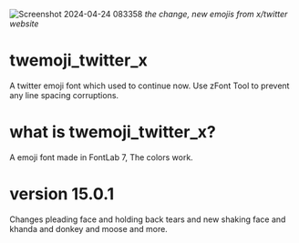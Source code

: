 ![Screenshot 2024-04-24 083358](https://github.com/HaNerW10/twemoji_twitter_x/assets/162458040/5b348396-0ab3-4faf-a879-beaad80cf7d9) *the change, new emojis from x/twitter website*
# twemoji_twitter_x
A twitter emoji font which used to continue now. Use zFont Tool to prevent any line spacing corruptions.
# what is twemoji_twitter_x?
A emoji font made in FontLab 7, The colors work.
# version 15.0.1
Changes pleading face and holding back tears and new shaking face and khanda and donkey and moose and more.
